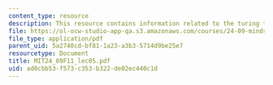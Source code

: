 ```yaml
---
content_type: resource
description: This resource contains information related to the turing test.
file: https://ol-ocw-studio-app-qa.s3.amazonaws.com/courses/24-09-minds-and-machines-fall-2011/ad0cbb53f573c353b322de02ec440c1d_MIT24_09F11_lec05.pdf
file_type: application/pdf
parent_uid: 5a2740cd-bf81-1a23-a3b3-5714d9be25e7
resourcetype: Document
title: MIT24_09F11_lec05.pdf
uid: ad0cbb53-f573-c353-b322-de02ec440c1d
---
```

